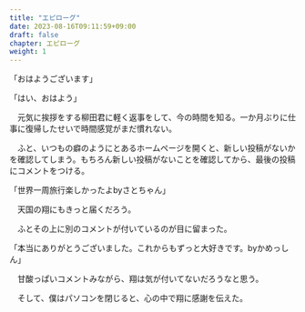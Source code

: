 ```yaml
---
title: "エピローグ"
date: 2023-08-16T09:11:59+09:00
draft: false
chapter: エピローグ
weight: 1
---
```


「おはようございます」

「はい、おはよう」

　元気に挨拶をする柳田君に軽く返事をして、今の時間を知る。一か月ぶりに仕事に復帰したせいで時間感覚がまだ慣れない。

　ふと、いつもの癖のようにとあるホームページを開くと、新しい投稿がないかを確認してしまう。もちろん新しい投稿がないことを確認してから、最後の投稿にコメントをつける。

「世界一周旅行楽しかったよbyさとちゃん」

　天国の翔にもきっと届くだろう。

　ふとその上に別のコメントが付いているのが目に留まった。

「本当にありがとうございました。これからもずっと大好きです。byかめっしん」

　甘酸っぱいコメントみながら、翔は気が付いてないだろうなと思う。

　そして、僕はパソコンを閉じると、心の中で翔に感謝を伝えた。
